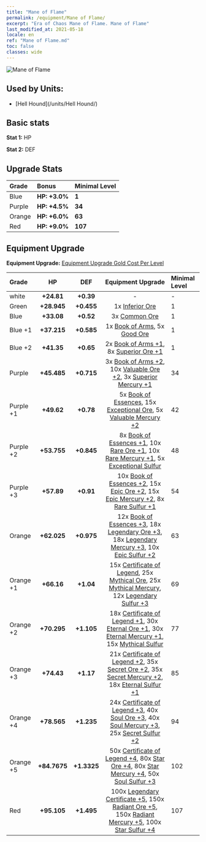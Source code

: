 ```yaml
---
title: "Mane of Flame"
permalink: /equipment/Mane of Flame/
excerpt: "Era of Chaos Mane of Flame. Mane of Flame"
last_modified_at: 2021-05-18
locale: en
ref: "Mane of Flame.md"
toc: false
classes: wide
---
```


  ![Mane of Flame](/images/e/e_5034.png)

## Used by Units:

* [Hell Hound](/units/Hell Hound/) 


## Basic stats
 **Stat 1:** HP

 **Stat 2:** DEF

## Upgrade Stats

  |     Grade    |   Bonus | Minimal Level | 
  |:-------------|:--------|:--------------| 
  | Blue | **HP: +3.0%** | **1** | 
  | Purple | **HP: +4.5%** | **34** | 
  | Orange | **HP: +6.0%** | **63** | 
  | Red | **HP: +9.0%** | **107** | 


## Equipment Upgrade
 **Equipment Upgrade:** [Equipment Upgrade Gold Cost Per Level](/equipment/EquipmentUpgradeCostPerLevel/) 

  |          Grade      | HP | DEF | Equipment Upgrade | Minimal Level |
  |:--------------------|:---------:|:---------:|:----------------:|:--------------|
  | white | **+24.81** | **+0.39** | - | - |
  | Green | **+28.945** | **+0.455** | 1x [Inferior Ore](/Items/mat_1/) | 1 |
  | Blue | **+33.08** | **+0.52** | 3x [Common Ore](/Items/mat_6/) | 1 |
  | Blue +1 | **+37.215** | **+0.585** | 1x [Book of Arms](/Items/mat_18/), 5x [Good Ore](/Items/mat_12/) | 1 |
  | Blue +2 | **+41.35** | **+0.65** | 2x [Book of Arms +1](/Items/mat_25/), 8x [Superior Ore +1](/Items/mat_19/) | 1 |
  | Purple | **+45.485** | **+0.715** | 3x [Book of Arms +2](/Items/mat_32/), 10x [Valuable Ore +2](/Items/mat_26/), 3x [Superior Mercury +1](/Items/mat_21/) | 34 |
  | Purple +1 | **+49.62** | **+0.78** | 5x [Book of Essences](/Items/mat_39/), 15x [Exceptional Ore](/Items/mat_33/), 5x [Valuable Mercury +2](/Items/mat_28/) | 42 |
  | Purple +2 | **+53.755** | **+0.845** | 8x [Book of Essences +1](/Items/mat_46/), 10x [Rare Ore +1](/Items/mat_40/), 10x [Rare Mercury +1](/Items/mat_42/), 5x [Exceptional Sulfur](/Items/mat_36/) | 48 |
  | Purple +3 | **+57.89** | **+0.91** | 10x [Book of Essences +2](/Items/mat_53/), 15x [Epic Ore +2](/Items/mat_47/), 15x [Epic Mercury +2](/Items/mat_49/), 8x [Rare Sulfur +1](/Items/mat_43/) | 54 |
  | Orange | **+62.025** | **+0.975** | 12x [Book of Essences +3](/Items/mat_60/), 18x [Legendary Ore +3](/Items/mat_54/), 18x [Legendary Mercury +3](/Items/mat_56/), 10x [Epic Sulfur +2](/Items/mat_50/) | 63 |
  | Orange +1 | **+66.16** | **+1.04** | 15x [Certificate of Legend](/Items/mat_67/), 25x [Mythical Ore](/Items/mat_61/), 25x [Mythical Mercury](/Items/mat_63/), 12x [Legendary Sulfur +3](/Items/mat_57/) | 69 |
  | Orange +2 | **+70.295** | **+1.105** | 18x [Certificate of Legend +1](/Items/mat_74/), 30x [Eternal Ore +1](/Items/mat_68/), 30x [Eternal Mercury +1](/Items/mat_70/), 15x [Mythical Sulfur](/Items/mat_64/) | 77 |
  | Orange +3 | **+74.43** | **+1.17** | 21x [Certificate of Legend +2](/Items/mat_81/), 35x [Secret Ore +2](/Items/mat_75/), 35x [Secret Mercury +2](/Items/mat_77/), 18x [Eternal Sulfur +1](/Items/mat_71/) | 85 |
  | Orange +4 | **+78.565** | **+1.235** | 24x [Certificate of Legend +3](/Items/mat_88/), 40x [Soul Ore +3](/Items/mat_82/), 40x [Soul Mercury +3](/Items/mat_84/), 25x [Secret Sulfur +2](/Items/mat_78/) | 94 |
  | Orange +5 | **+84.7675** | **+1.3325** | 50x [Certificate of Legend +4](/Items/mat_95/), 80x [Star Ore +4](/Items/mat_89/), 80x [Star Mercury +4](/Items/mat_91/), 50x [Soul Sulfur +3](/Items/mat_85/) | 102 |
  | Red | **+95.105** | **+1.495** | 100x [Legendary Certificate +5](/Items/mat_102/), 150x [Radiant Ore +5](/Items/mat_96/), 150x [Radiant Mercury +5](/Items/mat_98/), 100x [Star Sulfur +4](/Items/mat_92/) | 107 |

